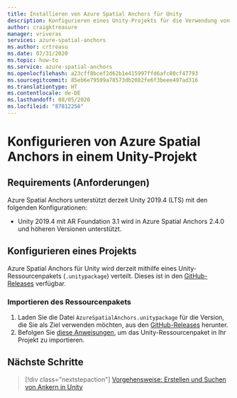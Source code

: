 ```yaml
---
title: Installieren von Azure Spatial Anchors für Unity
description: Konfigurieren eines Unity-Projekts für die Verwendung von Azure Spatial Anchors
author: craigktreasure
manager: vriveras
services: azure-spatial-anchors
ms.author: crtreasu
ms.date: 07/31/2020
ms.topic: how-to
ms.service: azure-spatial-anchors
ms.openlocfilehash: a23cff8bcef2d62b1e415997ffd6afc80cf47793
ms.sourcegitcommit: 85eb6e79599a78573db2082fe6f3beee497ad316
ms.translationtype: HT
ms.contentlocale: de-DE
ms.lasthandoff: 08/05/2020
ms.locfileid: "87812256"
---
```

# <a name="configuring-azure-spatial-anchors-in-a-unity-project"></a>Konfigurieren von Azure Spatial Anchors in einem Unity-Projekt

## <a name="requirements"></a>Requirements (Anforderungen)

Azure Spatial Anchors unterstützt derzeit Unity 2019.4 (LTS) mit den folgenden Konfigurationen:

* Unity 2019.4 mit AR Foundation 3.1 wird in Azure Spatial Anchors 2.4.0 und höheren Versionen unterstützt.

## <a name="configuring-a-project"></a>Konfigurieren eines Projekts

Azure Spatial Anchors für Unity wird derzeit mithilfe eines Unity-Ressourcenpakets (`.unitypackage`) verteilt. Dieses ist in den [GitHub-Releases](https://github.com/Azure/azure-spatial-anchors-samples/releases) verfügbar.

### <a name="import-the-asset-package"></a>Importieren des Ressourcenpakets

1. Laden Sie die Datei `AzureSpatialAnchors.unitypackage` für die Version, die Sie als Ziel verwenden möchten, aus den [GitHub-Releases](https://github.com/Azure/azure-spatial-anchors-samples/releases) herunter.
2. Befolgen Sie [diese Anweisungen](https://docs.unity3d.com/Manual/AssetPackagesImport.html), um das Unity-Ressourcenpaket in Ihr Projekt zu importieren.

## <a name="next-steps"></a>Nächste Schritte

> [!div class="nextstepaction"]
> [Vorgehensweise: Erstellen und Suchen von Ankern in Unity](./create-locate-anchors-unity.md)
